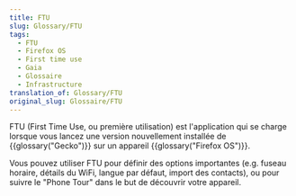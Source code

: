```yaml
---
title: FTU
slug: Glossary/FTU
tags:
  - FTU
  - Firefox OS
  - First time use
  - Gaia
  - Glossaire
  - Infrastructure
translation_of: Glossary/FTU
original_slug: Glossaire/FTU
---
```

FTU (First Time Use, ou première utilisation) est l'application qui se charge lorsque vous lancez une version nouvellement installée de {{glossary("Gecko")}} sur un appareil {{glossary("Firefox OS")}}.

Vous pouvez utiliser FTU pour définir des options importantes (e.g. fuseau horaire, détails du WiFi, langue par défaut, import des contacts), ou pour suivre le "Phone Tour" dans le but de découvrir votre appareil.
